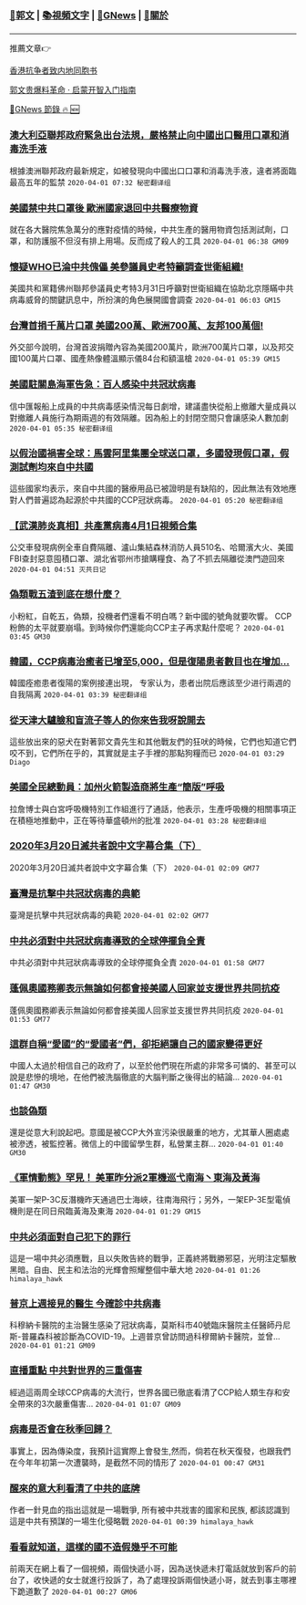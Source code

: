 ###  [:eagle:郭文](https://github.com/ourhimalayas/txt) | [:books:視頻文字](https://github.com/ourhimalayas/txt/blob/master/content/README.md) | [:newspaper:GNews](https://github.com/ourhimalayas/txt/blob/master/content/gnews/README.md) | [:pray:關於](https://github.com/ourhimalayas/home/tree/master/about)
---

推薦文章:point_right:

[香港抗争者致内地同胞书](https://github.com/ourhimalayas/news/blob/master/2019/08/a_letter_from_the_hong_kong_people.md)

[郭文贵爆料革命 · 启蒙开智入门指南](https://github.com/ourhimalayas/txt/issues/1)

[:newspaper:GNews 節錄 :fire: :new:](https://github.com/ourhimalayas/txt/blob/master/content/gnews/README.md) 



### [澳大利亞聯邦政府緊急出台法規，嚴格禁止向中國出口醫用口罩和消毒洗手液](/content/gnews/1/README.md)

根據澳洲聯邦政府最新規定，如被發現向中國出口口罩和消毒洗手液，違者將面臨最高五年的監禁  `2020-04-01 07:32 秘密翻译组`

### [美國禁中共口罩後 歐洲國家退回中共醫療物資](/content/gnews/2/README.md)

就在各大醫院焦急萬分的應對疫情的時候，中共生產的醫用物資包括測試劑，口罩，和防護服不但沒有排上用場。反而成了殺人的工具  `2020-04-01 06:38 GM09`

### [懷疑WHO已淪中共傀儡 美參議員史考特籲調查世衛組織!](/content/gnews/3/README.md)

美國共和黨籍佛州聯邦參議員史考特3月31日呼籲對世衛組織在協助北京隱瞞中共病毒威脅的關鍵訊息中，所扮演的角色展開國會調查  `2020-04-01 06:03 GM15`

### [台灣首捐千萬片口罩 美國200萬、歐洲700萬、友邦100萬個!](/content/gnews/4/README.md)

外交部今說明，台灣首波捐贈內容為美國200萬片，歐洲700萬片口罩，以及邦交國100萬片口罩、國產熱像體溫顯示儀84台和額溫槍  `2020-04-01 05:39 GM15`

### [美國駐關島海軍告急：百人感染中共冠狀病毒](/content/gnews/5/README.md)

信中匯報船上成員的中共病毒感染情況每日劇增，建議盡快從船上撤離大量成員以對撤離人員施行為期兩週的有效隔離。因為船上的封閉空間只會讓感染人數加劇  `2020-04-01 05:35 秘密翻译组`

### [以假治國禍害全球：馬雲阿里集團全球送口罩，多國發現假口罩，假測試劑均來自中共國](/content/gnews/6/README.md)

這些國家均表示，來自中共國的醫療用品已被證明是有缺陷的，因此無法有效地應對人們普遍認為起源於中共國的CCP冠狀病毒。  `2020-04-01 05:20 秘密翻译组`

### [【武漢肺炎真相】共產黨病毒4月1日視頻合集](/content/gnews/7/README.md)

公交車發現病例全車自費隔離、瀘山集結森林消防人員510名、哈爾濱大火、美國FBI查封惡意囤積口罩、湖北省鄂州市搶購糧食、為了不抓去隔離從澳門遊回來  `2020-04-01 04:51 灭共日记`

### [偽類戰五渣到底在想什麼？](/content/gnews/8/README.md)

小粉紅，自乾五，偽類，投機者們還看不明白嗎？新中國的號角就要吹響。 CCP粉飾的太平就要崩塌。到時候你們還能向CCP主子再求點什麼呢？  `2020-04-01 03:45 GM30`

### [韓國，CCP病毒治癒者已增至5,000，但是復陽患者數目也在增加…](/content/gnews/9/README.md)

韓國痊癒患者復陽的案例接連出現， 专家认为，患者出院后應該至少进行兩週的自我隔离  `2020-04-01 03:39 秘密翻译组`

### [從天津大驢臉和盲流子等人的你來告我呀說開去](/content/gnews/10/README.md)

這些放出來的惡犬在對著郭文貴先生和其他戰友們的狂吠的時候，它們也知道它們咬不到，它們所在乎的，其實就是主子手裡的那點狗糧而已  `2020-04-01 03:29 Diago`

### [美國全民總動員：加州火箭製造商將生產“簡版”呼吸](/content/gnews/11/README.md)

拉詹博士與白宮呼吸機特別工作組進行了通話，他表示，生產呼吸機的相關事項正在積極地推動中，正在等待華盛頓州的批准  `2020-04-01 03:28 秘密翻译组`

### [2020年3月20日滅共者說中文字幕合集（下）](/content/gnews/12/README.md)

2020年3月20日滅共者說中文字幕合集（下）  `2020-04-01 02:09 GM77`

### [臺灣是抗擊中共冠狀病毒的典範](/content/gnews/13/README.md)

臺灣是抗擊中共冠狀病毒的典範  `2020-04-01 02:02 GM77`

### [中共必須對中共冠狀病毒導致的全球停擺負全責](/content/gnews/14/README.md)

中共必須對中共冠狀病毒導致的全球停擺負全責  `2020-04-01 01:58 GM77`

### [蓬佩奧國務卿表示無論如何都會接美國人回家並支援世界共同抗疫](/content/gnews/15/README.md)

蓬佩奧國務卿表示無論如何都會接美國人回家並支援世界共同抗疫  `2020-04-01 01:53 GM77`

### [這群自稱“愛國”的“愛國者”們，卻拒絕讓自己的國家變得更好](/content/gnews/16/README.md)

中國人太過於相信自己的政府了，以至於他們現在所處的非常多可憐的、甚至可以說是悲慘的境地，在他們被洗腦徹底的大腦判斷之後得出的結論...  `2020-04-01 01:47 GM30`

### [也談偽類](/content/gnews/17/README.md)

還是從意大利說起吧。意國是被CCP大外宣污染很嚴重的地方，尤其華人圈處處被滲透，被監控著。微信上的中國留學生群，私營業主群...  `2020-04-01 01:40 GM30`

### [《軍情動態》罕見！ 美軍昨分派2軍機巡弋南海丶東海及黃海](/content/gnews/18/README.md)

美軍一架P-3C反潛機昨天通過巴士海峽，往南海飛行；另外，一架EP-3E型電偵機則是在同日飛臨黃海及東海  `2020-04-01 01:29 GM15`

### [中共必須面對自己犯下的罪行](/content/gnews/19/README.md)

這是一場中共必須應戰，且以失敗告終的戰爭，正義終將戰勝邪惡，光明注定驅散黑暗。自由、民主和法治的光輝會照耀整個中華大地  `2020-04-01 01:26 himalaya_hawk`

### [普京上週接見的醫生 今確診中共病毒](/content/gnews/20/README.md)

科穆納卡醫院的主治醫生感染了冠狀病毒，莫斯科市40號臨床醫院主任醫師丹尼斯-普羅森科被診斷為COVID-19。上週普京曾訪問過科穆爾納卡醫院，並曾...  `2020-04-01 01:21 GM09`

### [直播重點 中共對世界的三重傷害](/content/gnews/21/README.md)

經過這兩周全球CCP病毒的大流行，世界各國已徹底看清了CCP給人類生存和安全帶來的3次嚴重傷害...  `2020-04-01 01:07 GM09`

### [病毒是否會在秋季回歸？](/content/gnews/22/README.md)

事實上，因為傳染度，我預計這實際上會發生,然而，倘若在秋天復發，也跟我們在今年年初第一次遭襲時，是截然不同的情形了  `2020-04-01 00:47 GM31`

### [醒來的意大利看清了中共的底牌](/content/gnews/23/README.md)

作者一針見血的指出這就是一場戰爭, 所有被中共戕害的國家和民族, 都該認識到這是中共有預謀的一場生化侵略戰  `2020-04-01 00:39 himalaya_hawk`

### [看看就知道，這樣的國不造假幾乎不可能](/content/gnews/24/README.md)

前兩天在網上看了一個視頻，兩個快遞小哥，因為送快遞未打電話就放到客戶的前台了，收快遞的女士就進行投訴了，為了處理投訴兩個快遞小哥，就去到事主哪裡下跪道歉了  `2020-04-01 00:27 GM06`

